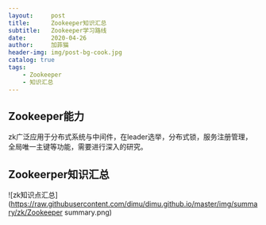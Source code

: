 ```yaml
---
layout:     post
title:      Zookeeper知识汇总
subtitle:   Zookeeper学习路线
date:       2020-04-26
author:     加菲猫
header-img: img/post-bg-cook.jpg
catalog: true
tags:
    - Zookeeper
    - 知识汇总
---
```


## Zookeeper能力

zk广泛应用于分布式系统与中间件，在leader选举，分布式锁，服务注册管理，全局唯一主键等功能，需要进行深入的研究。


## Zookeerper知识汇总

![zk知识点汇总](https://raw.githubusercontent.com/dimu/dimu.github.io/master/img/summary/zk/Zookeeper summary.png)

 


